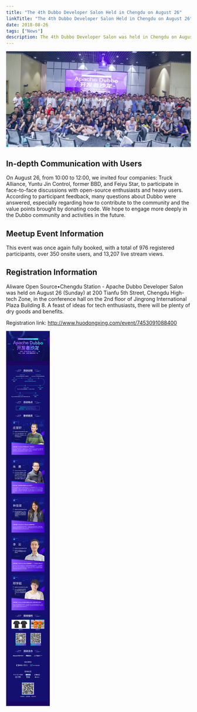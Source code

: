 ```yaml
---
title: "The 4th Dubbo Developer Salon Held in Chengdu on August 26"
linkTitle: "The 4th Dubbo Developer Salon Held in Chengdu on August 26"
date: 2018-08-26
tags: ["News"]
description: The 4th Dubbo Developer Salon was held in Chengdu on August 26.
---
```



![img](/imgs/blog/meetup-chengdu/all-hands.webp)

## In-depth Communication with Users

On August 26, from 10:00 to 12:00, we invited four companies: Truck Alliance, Yuntu Jin Control, former BBD, and Feiyu Star, to participate in face-to-face discussions with open-source enthusiasts and heavy users. According to participant feedback, many questions about Dubbo were answered, especially regarding how to contribute to the community and the value points brought by donating code. We hope to engage more deeply in the Dubbo community and activities in the future.

## Meetup Event Information

This event was once again fully booked, with a total of 976 registered participants, over 350 onsite users, and 13,207 live stream views.


## Registration Information

Aliware Open Source•Chengdu Station - Apache Dubbo Developer Salon was held on August 26 (Sunday) at 200 Tianfu 5th Street, Chengdu High-tech Zone, in the conference hall on the 2nd floor of Jingrong International Plaza Building 8. A feast of ideas for tech enthusiasts, there will be plenty of dry goods and benefits. 

Registration link: http://www.huodongxing.com/event/7453091088400
 
![img](/imgs/blog/dubbo-chengdu-meetup-img.jpg)

